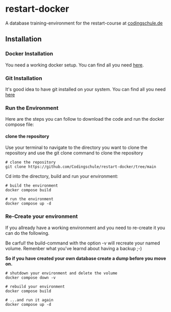 # restart-docker

A database training-environment for the restart-course at [codingschule.de](https://https://www.codingschule.de/en/cloud)

## Installation

### Docker Installation

You need a working docker setup. You can find all you need [here](https://docs.docker.com/engine/install/).

### Git Installation

It's good idea to have git installed on your system. You can find all you need [here](https://github.com/git-guides/install-git)

### Run the Environment

Here are the steps you can follow to download the code and run the docker compose file:

#### clone the repository

Use your terminal to navigate to the directory you want to clone the repository and use the git clone command to clone the repository

```shell
# clone the repository
git clone https://github.com/Codingschule/restart-docker/tree/main
```

Cd into the directory, build and run your environment:

```shell
# build the environment
docker compose build

# run the environment
docker compose up -d
```
### Re-Create your environment
If you allready have a working environment and you need to re-create it you can do the following.

Be carful! the build-command with the option -v will recreate your named volume. Remenber what you've learnd about having a backup ;-) 

**So if you have created your own database create a dump before you move on.**
```shell
# shutdown your environment and delete the volume
docker compose down -v

# rebuild your environment
docker compose build

# ...and run it again
docker compose up -d